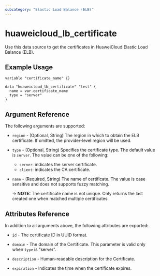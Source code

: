 ```yaml
---
subcategory: "Elastic Load Balance (ELB)"
---
```


# huaweicloud_lb_certificate

Use this data source to get the certificates in HuaweiCloud Elastic Load Balance (ELB).

## Example Usage

```hcl
variable "certificate_name" {}

data "huaweicloud_lb_certificate" "test" {
  name = var.certificate_name
  type = "server"
}
```
## Argument Reference

The following arguments are supported:

* `region` - (Optional, String) The region in which to obtain the ELB certificate.
  If omitted, the provider-level region will be used.

* `type` - (Optional, String) Specifies the certificate type. The default value is `server`.
  The value can be one of the following:
  + `server`: indicates the server certificate.
  + `client`: indicates the CA certificate.

* `name` - (Required, String) The name of certificate.
  The value is case sensitive and does not supports fuzzy matching.
  
  -> **NOTE:** The certificate name is not unique.
  Only returns the last created one when matched multiple certificates.


## Attributes Reference

In addition to all arguments above, the following attributes are exported:

* `id` - The certificate ID in UUID format.

* `domain` - The domain of the Certificate. This parameter is valid only when `type` is "server".

* `description` - Human-readable description for the Certificate.

* `expiration` - Indicates the time when the certificate expires.
